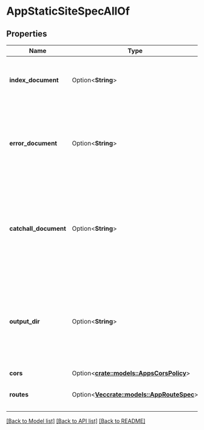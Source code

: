 # AppStaticSiteSpecAllOf

## Properties

Name | Type | Description | Notes
------------ | ------------- | ------------- | -------------
**index_document** | Option<**String**> | The name of the index document to use when serving this static site. Default: index.html | [optional][default to index.html]
**error_document** | Option<**String**> | The name of the error document to use when serving this static site. Default: 404.html. If no such file exists within the built assets, App Platform will supply one. | [optional][default to 404.html]
**catchall_document** | Option<**String**> | The name of the document to use as the fallback for any requests to documents that are not found when serving this static site. Only 1 of `catchall_document` or `error_document` can be set. | [optional]
**output_dir** | Option<**String**> | An optional path to where the built assets will be located, relative to the build context. If not set, App Platform will automatically scan for these directory names: `_static`, `dist`, `public`, `build`. | [optional]
**cors** | Option<[**crate::models::AppsCorsPolicy**](apps_cors_policy.md)> |  | [optional]
**routes** | Option<[**Vec<crate::models::AppRouteSpec>**](app_route_spec.md)> | A list of HTTP routes that should be routed to this component. | [optional]

[[Back to Model list]](../README.md#documentation-for-models) [[Back to API list]](../README.md#documentation-for-api-endpoints) [[Back to README]](../README.md)


